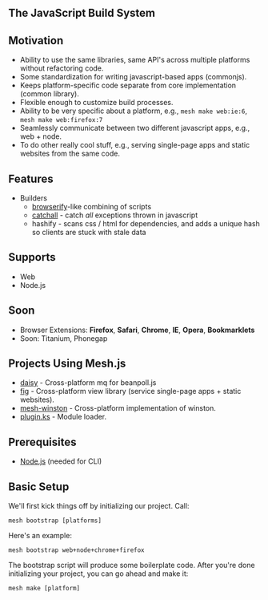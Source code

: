 ## The JavaScript Build System


## Motivation

- Ability to use the same libraries, same API's across multiple platforms without refactoring code.
- Some standardization for writing javascript-based apps (commonjs).
- Keeps platform-specific code separate from core implementation (common library).
- Flexible enough to customize build processes. 
- Ability to be very specific about a platform, e.g., `mesh make web:ie:6`, `mesh make web:firefox:7`
- Seamlessly communicate between two different javascript apps, e.g., web + node.
- To do other really cool stuff, e.g., serving single-page apps and static websites from the same code.

## Features

- Builders
	- [browserify](/substack/node-browserify)-like combining of scripts
	- [catchall](/crcn/catchall) - catch *all* exceptions thrown in javascript
	- hashify - scans css / html for dependencies, and adds a unique hash so clients are stuck with stale data

## Supports

- Web 
- Node.js

## Soon

- Browser Extensions: **Firefox**, **Safari**, **Chrome**, **IE**, **Opera**, **Bookmarklets**
- Soon: Titanium, Phonegap

## Projects Using Mesh.js

- [daisy](/crcn/daisy) - Cross-platform mq for beanpoll.js
- [fig](/crcn/fig) - Cross-platform view library (service single-page apps + static websites).
- [mesh-winston](/crcn/mesh-winston) - Cross-platform implementation of winston.
- [plugin.ks](/crcn/plugin) - Module loader.


## Prerequisites

- [Node.js](http://nodejs.org/) (needed for CLI)

## Basic Setup
	
We'll first kick things off by initializing our project. Call:

	mesh bootstrap [platforms]

Here's an example:

	mesh bootstrap web+node+chrome+firefox

The bootstrap script will produce some boilerplate code. 
After you're done initializing your project, you can go ahead and make it:

```
mesh make [platform]
```




